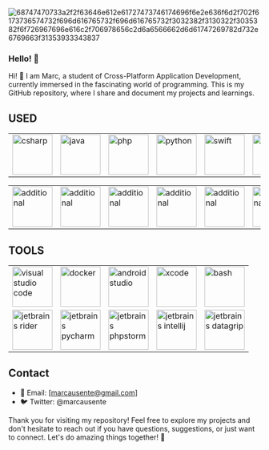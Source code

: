 ![68747470733a2f2f63646e612e61727473746174696f6e2e636f6d2f702f6173736574732f696d616765732f696d616765732f3032382f3130322f3035382f6f726967696e616c2f706978656c2d6a6566662d6d61747269782d732e6769663f31353933343837](https://github.com/user-attachments/assets/86737085-db51-4ee3-883f-45616eae5abb)
### Hello! 👋

Hi! 👋 I am Marc, a student of Cross-Platform Application Development, currently immersed in the fascinating world of programming. This is my GitHub repository, where I share and document my projects and learnings.

## USED

<div align="center">

<table style="border-collapse: collapse;">
  <tr>
    <td><img src="https://github.com/user-attachments/assets/a1e750da-6b97-44c9-84db-8625348611d1" alt="csharp" width="80"/></td>
    <td><img src="https://github.com/user-attachments/assets/7b083de8-24aa-46a1-83a1-65f605626489" alt="java" width="80"/></td>
    <td><img src="https://github.com/user-attachments/assets/dfd821d7-16b3-42ba-b8b6-5dd1f8ddcba0" alt="php" width="80"/></td>
    <td><img src="https://github.com/user-attachments/assets/00a0a736-e24f-4a09-9305-2f3dee4772b0" alt="python" width="80"/></td>
    <td><img src="https://github.com/user-attachments/assets/b9687a95-1f01-4fd3-b1f9-f047abd6c95c" alt="swift" width="80"/></td>
    <td><img src="https://github.com/user-attachments/assets/c68d4f93-d7d9-48c1-92d7-672a4bde4626" alt="html" width="80"/></td>
    <td><img src="https://github.com/user-attachments/assets/a749fec4-180b-46bd-b6c1-eae728e70d9a" alt="css3" width="80"/></td>
    <td><img src="https://github.com/user-attachments/assets/9377bcda-a67f-4934-85ad-ef645a549779" alt="unity" width="80"/></td>
  </tr>
</table>

<table style="border-collapse: collapse;">
  <tr>
    <td><img src="https://github.com/user-attachments/assets/c69d897a-556b-464b-a564-f01e3eb0aea8" alt="additional" width="80"/></td>
    <td><img src="https://github.com/user-attachments/assets/08ef10b1-6a27-42e2-9598-37b0917450c3" alt="additional" width="80"/></td>
    <td><img src="https://github.com/user-attachments/assets/7f327ae7-5e3c-409d-9930-facd9d37dcce" alt="additional" width="80"/></td>
    <td><img src="https://github.com/user-attachments/assets/2a8ac0c0-4a3c-4add-bc33-5f55b1c02ddf" alt="additional" width="80"/></td>
    <td><img src="https://github.com/user-attachments/assets/aebef539-8939-4e9b-a719-cf2eebd4de52" alt="additional" width="80"/></td>
    <td><img src="https://github.com/user-attachments/assets/9c2bf0ea-c3a4-4634-ac0a-abb9218803d2" alt="additional" width="80"/></td>
  </tr>
</table>
</div>

## TOOLS

<div align="center">
  <table style="border-collapse: collapse;">
    <tr>
      <td><img src="https://github.com/user-attachments/assets/05bf36ad-918a-43ad-abfe-47c92921a4ca" alt="visual studio code" width="80"/></td>
      <td><img src="https://github.com/user-attachments/assets/a1840e34-8013-4637-a4d8-43af78d58a86" alt="docker" width="80"/></td>
      <td><img src="https://github.com/user-attachments/assets/68d1ba0b-9cca-43f2-9161-d75827a546b8" alt="android studio" width="80"/></td>
      <td><img src="https://github.com/user-attachments/assets/50798dc7-9126-4e61-b32a-02011526037e" alt="xcode" width="80"/></td>
      <td><img src="https://github.com/user-attachments/assets/7100662a-8b5f-42e5-9269-22cdd50e8065" alt="bash" width="80"/></td>
    </tr>
    <tr>
      <td><img src="https://github.com/user-attachments/assets/6f37e406-6142-450d-9385-07941153d8a4" alt="jetbrains rider" width="80"/></td>
      <td><img src="https://github.com/user-attachments/assets/ec74a6be-cbd3-46ba-9355-72d74905c351" alt="jetbrains pycharm" width="80"/></td>
      <td><img src="https://github.com/user-attachments/assets/97225a20-c17f-4d10-b86c-e674e55d2c5f" alt="jetbrains phpstorm" width="80"/></td>
      <td><img src="https://github.com/user-attachments/assets/21048440-8885-4a42-a2d1-16235ae7398a" alt="jetbrains intellij" width="80"/></td>
      <td><img src="https://github.com/user-attachments/assets/63c924ab-14a6-42af-89d6-173138ec0815" alt="jetbrains datagrip" width="80"/></td>
    </tr>
  </table>
</div>




## Contact

- 📧 Email: [marcausente@gmail.com]
- 🐦 Twitter: @marcausente

Thank you for visiting my repository! Feel free to explore my projects and don't hesitate to reach out if you have questions, suggestions, or just want to connect. Let's do amazing things together! 🚀
